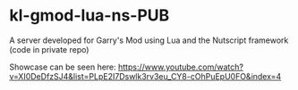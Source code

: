 # kl-gmod-lua-ns-PUB
A server developed for Garry's Mod using Lua and the Nutscript framework (code in private repo)

Showcase can be seen here: https://www.youtube.com/watch?v=XI0DeDfzSJ4&list=PLpE2I7Dswlk3rv3eu_CY8-cOhPuEpU0FO&index=4
